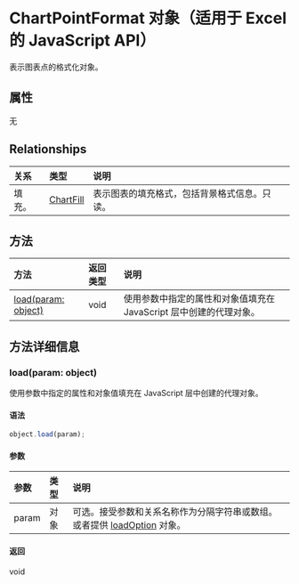 ﻿# ChartPointFormat 对象（适用于 Excel 的 JavaScript API）

表示图表点的格式化对象。

## 属性

无

## Relationships
| 关系 | 类型   |说明|
|:---------------|:--------|:----------|
|填充。|[ChartFill](chartfill.md)|表示图表的填充格式，包括背景格式信息。只读。|

## 方法

| 方法           | 返回类型    |说明|
|:---------------|:--------|:----------|
|[load(param: object)](#loadparam-object)|void|使用参数中指定的属性和对象值填充在 JavaScript 层中创建的代理对象。|

## 方法详细信息


### load(param: object)
使用参数中指定的属性和对象值填充在 JavaScript 层中创建的代理对象。

#### 语法
```js
object.load(param);
```

#### 参数
| 参数    | 类型   |说明|
|:---------------|:--------|:----------|
|param|对象|可选。接受参数和关系名称作为分隔字符串或数组。或者提供 [loadOption](loadoption.md) 对象。|

#### 返回
void
